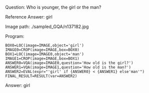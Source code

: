 Question: Who is younger, the girl or the man?

Reference Answer: girl

Image path: ./sampled_GQA/n137182.jpg

Program:

```
BOX0=LOC(image=IMAGE,object='girl')
IMAGE0=CROP(image=IMAGE,box=BOX0)
BOX1=LOC(image=IMAGE0,object='man')
IMAGE1=CROP(image=IMAGE,box=BOX1)
ANSWER0=VQA(image=IMAGE0,question='How old is the girl?')
ANSWER1=VQA(image=IMAGE1,question='How old is the man?')
ANSWER2=EVAL(expr="'girl' if {ANSWER0} < {ANSWER1} else'man'")
FINAL_RESULT=RESULT(var=ANSWER2)
```
Answer: girl

